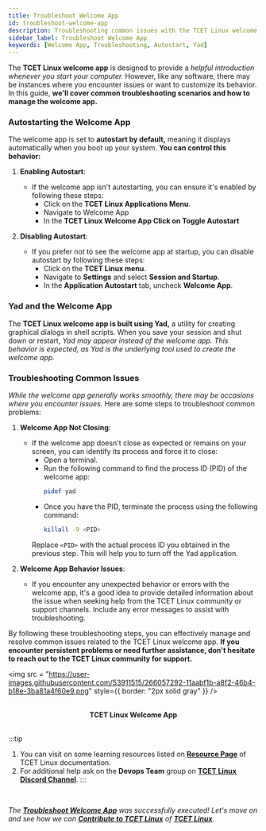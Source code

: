 ```yaml
---
title: Troubleshoot Welcome App
id: troubleshoot-welcome-app
description: Troubleshooting common issues with the TCET Linux welcome app.
sidebar_label: Troubleshoot Welcome App
keywords: [Welcome App, Troubleshooting, Autostart, Yad]
---
```


The **TCET Linux welcome app** is designed to provide a *helpful introduction whenever you start your computer.* However, like any software, there may be instances where you encounter issues or want to customize its behavior. In this guide, **we'll cover common troubleshooting scenarios and how to manage the welcome app.**

### Autostarting the Welcome App

The welcome app is set to **autostart by default,** meaning it displays automatically when you boot up your system. **You can control this behavior:**

1. **Enabling Autostart**:
   - If the welcome app isn't autostarting, you can ensure it's enabled by following these steps:
     - Click on the **TCET Linux Applications Menu**.
     - Navigate to Welcome App
     - In the **TCET Linux Welcome App Click on Toggle Autostart**

2. **Disabling Autostart**:
   - If you prefer not to see the welcome app at startup, you can disable autostart by following these steps:
     - Click on the **TCET Linux menu**.
     - Navigate to **Settings** and select **Session and Startup**.
     - In the **Application Autostart** tab, uncheck **Welcome App**.

### Yad and the Welcome App

The **TCET Linux welcome app is built using Yad,** a utility for creating graphical dialogs in shell scripts. When you save your session and shut down or restart, *Yad may appear instead of the welcome app. This behavior is expected, as Yad is the underlying tool used to create the welcome app.*

### Troubleshooting Common Issues

*While the welcome app generally works smoothly, there may be occasions where you encounter issues.* Here are some steps to troubleshoot common problems:

1. **Welcome App Not Closing**:
   - If the welcome app doesn't close as expected or remains on your screen, you can identify its process and force it to close:
     - Open a terminal.
     - Run the following command to find the process ID (PID) of the welcome app:
       ```bash
       pidof yad
       ```
     - Once you have the PID, terminate the process using the following command:
       ```bash
       killall -9 <PID>
       ```
     Replace `<PID>` with the actual process ID you obtained in the previous step. This will help you to turn off the Yad application.

2. **Welcome App Behavior Issues**:
   - If you encounter any unexpected behavior or errors with the welcome app, it's a good idea to provide detailed information about the issue when seeking help from the TCET Linux community or support channels. Include any error messages to assist with troubleshooting.

By following these troubleshooting steps, you can effectively manage and resolve common issues related to the TCET Linux welcome app. **If you encounter persistent problems or need further assistance, don't hesitate to reach out to the TCET Linux community for support.**



<img src = "https://user-images.githubusercontent.com/53911515/266057292-11aabf1b-a8f2-46b4-b18e-3ba81a4f60e9.png" style={{ border: "2px solid gray" }} />

<br />
<center><b><figcaption>TCET Linux Welcome App</figcaption></b></center>
<br />


:::tip
1. You can visit on some learning resources listed on **[Resource Page](/docs/projects/tcet-linux/resources.md)** of TCET Linux documentation.
2. For additional help ask on the **Devops Team** group on **[TCET Linux Discord Channel](https://discord.gg/r7ZhAREg2M)**.
:::
<br />

_The [**Troubleshoot Welcome App**](troubleshoot-welcome-app) was successfully executed! Let's move on and see how we can [**Contribute to TCET Linux**](../../contribute-tcet-linux) of **[TCET Linux](https://linux.tcetmumbai.in/)**._